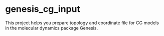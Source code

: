 # genesis_cg_input
This project helps you prepare topology and coordinate file for CG models in the molecular dynamics package Genesis.
